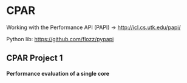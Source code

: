# CPAR
Working with the Performance API (PAPI) -> http://icl.cs.utk.edu/papi/

Python lib: https://github.com/flozz/pypapi

## CPAR Project 1
#### Performance evaluation of a single core
